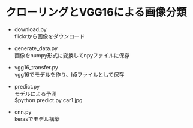 # クローリングとVGG16による画像分類

- download.py <br>
flickrから画像をダウンロード

- generate_data.py <br>
画像をnumpy形式に変換してnpyファイルに保存

- vgg16_transfer.py <br>
vgg16でモデルを作り、h5ファイルとして保存

- predict.py <br>
モデルによる予測 <br>
$python predict.py car1.jpg

- cnn.py <br>
kerasでモデル構築
